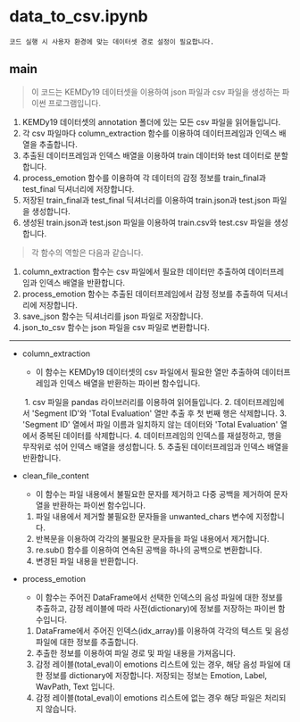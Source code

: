 # data_to_csv.ipynb

    코드 실행 시 사용자 환경에 맞는 데이터셋 경로 설정이 필요합니다.

## main
> 이 코드는 KEMDy19 데이터셋을 이용하여 json 파일과 csv 파일을 생성하는 파이썬 프로그램입니다.

1. KEMDy19 데이터셋의 annotation 폴더에 있는 모든 csv 파일을 읽어들입니다.
2. 각 csv 파일마다 column_extraction 함수를 이용하여 데이터프레임과 인덱스 배열을 추출합니다.
3. 추출된 데이터프레임과 인덱스 배열을 이용하여 train 데이터와 test 데이터로 분할합니다.
4. process_emotion 함수를 이용하여 각 데이터의 감정 정보를 train_final과 test_final 딕셔너리에 저장합니다.
5. 저장된 train_final과 test_final 딕셔너리를 이용하여 train.json과 test.json 파일을 생성합니다.
6. 생성된 train.json과 test.json 파일을 이용하여 train.csv와 test.csv 파일을 생성합니다.


> 각 함수의 역할은 다음과 같습니다.

1. column_extraction 함수는 csv 파일에서 필요한 데이터만 추출하여 데이터프레임과 인덱스 배열을 반환합니다.
2. process_emotion 함수는 추출된 데이터프레임에서 감정 정보를 추출하여 딕셔너리에 저장합니다.
3. save_json 함수는 딕셔너리를 json 파일로 저장합니다.
4. json_to_csv 함수는 json 파일을 csv 파일로 변환합니다.

*****

* column_extraction
    * 이 함수는 KEMDy19 데이터셋의 csv 파일에서 필요한 열만 추출하여 데이터프레임과 인덱스 배열을 반환하는 파이썬 함수입니다.
    
    &nbsp;1. csv 파일을 pandas 라이브러리를 이용하여 읽어들입니다.
    2. 데이터프레임에서 'Segment ID'와 'Total Evaluation' 열만 추출 후 첫 번째 행은 삭제합니다.
    3. 'Segment ID' 열에서 파일 이름과 일치하지 않는 데이터와 'Total Evaluation' 열에서 중복된 데이터를 삭제합니다.
    4. 데이터프레임의 인덱스를 재설정하고, 행을 무작위로 섞어 인덱스 배열을 생성합니다.
    5. 추출된 데이터프레임과 인덱스 배열을 반환합니다.


* clean_file_content
    * 이 함수는 파일 내용에서 불필요한 문자를 제거하고 다중 공백을 제거하여 문자열을 반환하는 파이썬 함수입니다.  
    
    1. 파일 내용에서 제거할 불필요한 문자들을 unwanted_chars 변수에 지정합니다.
    2. 반복문을 이용하여 각각의 불필요한 문자들을 파일 내용에서 제거합니다.
    3. re.sub() 함수를 이용하여 연속된 공백을 하나의 공백으로 변환합니다.
    4. 변경된 파일 내용을 반환합니다.

* process_emotion
    * 이 함수는 주어진 DataFrame에서 선택한 인덱스의 음성 파일에 대한 정보를 추출하고, 감정 레이블에 따라 사전(dictionary)에 정보를 저장하는 파이썬 함수입니다.

    1. DataFrame에서 주어진 인덱스(idx_array)를 이용하여 각각의 텍스트 및 음성 파일에 대한 정보를 추출합니다.
    2. 추출한 정보를 이용하여 파일 경로 및 파일 내용을 가져옵니다.
    3. 감정 레이블(total_eval)이 emotions 리스트에 있는 경우, 해당 음성 파일에 대한 정보를 dictionary에 저장합니다. 저장되는 정보는 Emotion, Label, WavPath, Text 입니다.
    4. 감정 레이블(total_eval)이 emotions 리스트에 없는 경우 해당 파일은 처리되지 않습니다. 
